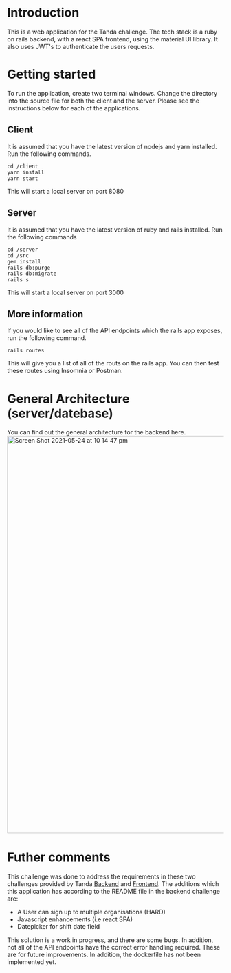 # Introduction

This is a web application for the Tanda challenge. The tech stack is a ruby on rails backend, with a react SPA frontend, using the material UI library. It also uses JWT's to authenticate the users requests.

# Getting started

To run the application, create two terminal windows. Change the directory into the source file for both the client and the server. Please see the instructions below for each of the applications.

## Client

It is assumed that you have the latest version of nodejs and yarn installed. Run the following commands.

```
cd /client
yarn install
yarn start
```

This will start a local server on port 8080

## Server

It is assumed that you have the latest version of ruby and rails installed. Run the following commands

```
cd /server
cd /src
gem install
rails db:purge
rails db:migrate
rails s
```

This will start a local server on port 3000

## More information

If you would like to see all of the API endpoints which the rails app exposes, run the following command.

```
rails routes
```

This will give you a list of all of the routs on the rails app. You can then test these routes using Insomnia or Postman.

# General Architecture (server/datebase)

You can find out the general architecture for the backend here.
<img width="922" alt="Screen Shot 2021-05-24 at 10 14 47 pm" src="https://user-images.githubusercontent.com/38039863/119346519-a95a6500-bcdd-11eb-8629-901635563344.png">


# Futher comments

This challenge was done to address the requirements in these two challenges provided by Tanda [Backend](https://github.com/TandaHQ/work-samples/tree/master/adnat%20(backend)) and [Frontend](https://github.com/TandaHQ/work-samples/tree/master/adnat%20(react)). The additions which this application has according to the README file in the backend challenge are:

* A User can sign up to multiple organisations (HARD)
* Javascript enhancements (i.e react SPA)
* Datepicker for shift date field

This solution is a work in progress, and there are some bugs. In addition, not all of the API endpoints have the correct error handling required. These are for future improvements. In addition, the dockerfile has not been implemented yet.
